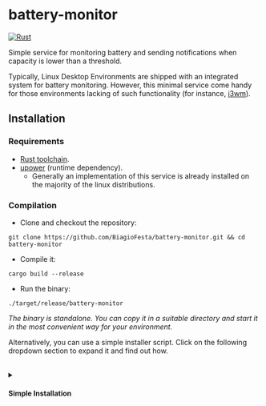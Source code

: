 # battery-monitor
[![Rust](https://github.com/BiagioFesta/battery-monitor/actions/workflows/ci.yml/badge.svg)](https://github.com/BiagioFesta/battery-monitor/actions/workflows/ci.yml)

Simple service for monitoring battery and sending notifications when capacity is lower than a threshold.

Typically, Linux Desktop Environments are shipped with an integrated system for battery monitoring. 
However, this minimal service come handy for those environments lacking of such functionality (for instance, [i3wm](https://i3wm.org/)).

## Installation

### Requirements
* [Rust toolchain](https://rustup.rs/).
* [upower](https://upower.freedesktop.org/) (runtime dependency).
  * Generally an implementation of this service is already installed on the majority of the linux distributions.

### Compilation
* Clone and checkout the repository:
```
git clone https://github.com/BiagioFesta/battery-monitor.git && cd battery-monitor 
```

* Compile it:
```
cargo build --release
```

* Run the binary:
```
./target/release/battery-monitor
```

*The binary is standalone. You can copy it in a suitable directory and start it in the most convenient way for your environment.*

Alternatively, you can use a simple installer script. Click on the following dropdown section to expand it and find out how.

<br>

<details>
<summary><h4>Simple Installation</h4></summary>
As mentioned before, the result of the compilation produces a standalone binary. 
You can copy the binary itself and place it in the most convenient directory for your environment. 
<br>
Afterwards, you would need a mechanism to run the service (binary) at the startup of your desktop.

For example (*if you are using i3 window manager*), in your i3 configuration (generally, `~/.config/i3/config~`):

```
exec --no-startup-id ~/path/to/binary/battery-monitor
```

If you, like me, are a little bit lazy, the repository contains a simple *bash script* that copies the binary to a destination directory, and it copies a systemd unit file (so you can launch the binary as a systemd service).

* Clone the repository:
```
git clone https://github.com/BiagioFesta/battery-monitor.git && cd battery-monitor 
```

* Run the installation script:
```
./install.sh --prefix ~/opt/battery-monitor
```
*(At the end, the script will ask to append the environment (`PATH`) in `~/.profile` and `~/.bashrc`.)*

* Install the systemd unit file:
```
ln -s ~/opt/binary-monitor/lib/systemd/user/battery-monitor.service ~/.config/systemd/user/
```

* Reload unit files:
```
systemctl --user daemon-reload
```

* Start the service:
```
systemctl --user start battery-monitor
```

* Check the service's status:
```
systemctl --user status battery-monitor
```
</details>
